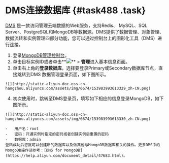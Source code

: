 # DMS连接数据库 {#task488 .task}

 [DMS](http://dms-rds.aliyun.com/) 是一款访问管理云端数据的Web服务，支持Redis、 MySQL、SQL Server、PostgreSQL和MongoDB等数据源。DMS提供了数据管理、对象管理、数据流转和实例管理四部分功能，您可以通过控制台上的图形化工具（DMS）进行连接。

1.   登录[MongoDB管理控制台](https://mongodb.console.aliyun.com/#/mongodb/detail/dds-bp141308a7947204/info)。 
2.  单击目标实例ID或者单击**![](http://static-aliyun-doc.oss-cn-hangzhou.aliyuncs.com/assets/img/6671/153983993613267_zh-CN.png)** \> **管理**进入基本信息页面。 
3.   单击右上角的**登录数据库**，选择要登录Primary或Secondary数据库节点，直接跳转到DMS 数据管理登录页面，如下图所示。 

    ![](http://static-aliyun-doc.oss-cn-hangzhou.aliyuncs.com/assets/img/6674/153983993613329_zh-CN.png)

4.   初次使用时，跳转至DMS登录页，填写如下相应的信息登录MongoDB，如下图所示。 

    ![](http://static-aliyun-doc.oss-cn-hangzhou.aliyuncs.com/assets/img/6674/153983993613330_zh-CN.png)

    -   用户名：root
    -   密码：开通实例时指定的密码或者创建实例后重置的密码
    -   数据库：admin
    登陆成功后您就可以创建新的数据库以及做其他与MongoDB数据库相关的操作。更多DMS中的MongoDB操作请参考：[DMS for MongoDB](https://help.aliyun.com/document_detail/47683.html)。


